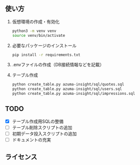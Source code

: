 
## 使い方

1. 仮想環境の作成・有効化
    ```sh
    python3 -m venv venv
    source venv/bin/activate
    ```

2. 必要なパッケージのインストール
    ```sh
    pip install -r requirements.txt
    ```

3. .envファイルの作成（DB接続情報などを記載）

4. テーブル作成
    ```sh
    python create_table.py azuma-insight/sql/quotes.sql
    python create_table.py azuma-insight/sql/users.sql
    python create_table.py azuma-insight/sql/impressions.sql
    ```

## TODO

- [x] テーブル作成用SQLの整備
- [ ] テーブル削除スクリプトの追加
- [ ] 初期データ投入スクリプトの追加
- [ ] ドキュメントの充実

## ライセンス

